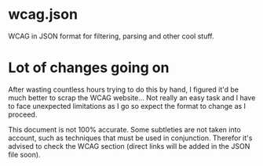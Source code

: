 wcag.json
=========

WCAG in JSON format for filtering, parsing and other cool stuff.

Lot of changes going on
=======================

After wasting countless hours trying to do this by hand, I figured it'd be much better to scrap the WCAG website... Not really an easy task and I have to face unexpected limitations as I go so expect the format to change as I proceed.

This document is not 100% accurate. Some subtleties are not taken into account, such as techniques that must be used in conjunction. Therefor it's advised to check the WCAG section (direct links will be added in the JSON file soon).
